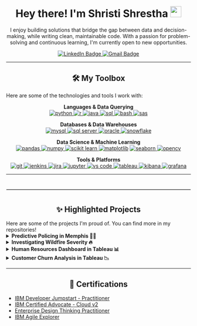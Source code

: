 <div id="header" align="center">
  <h1>
    Hey there! I'm Shristi Shrestha
    <img src="https://media.giphy.com/media/hvRJCLFzcasrR4ia7z/giphy.gif" width="30px"/>
  </h1>
  <p>
      I enjoy building solutions that bridge the gap between data and decision-making, while writing clean, maintainable code. With a passion for problem-solving and continuous learning, I'm currently open to new opportunities.
  </p>
  <div id="badges">
    <a href="https://www.linkedin.com/in/shristi-stha/" target="_blank">
      <img src="https://img.shields.io/badge/LinkedIn-blue?style=for-the-badge&logo=linkedin&logoColor=0a66c2" alt="LinkedIn Badge"/>
    </a>
    <a href="mailto:shristi.stha33@gmail.com">
      <img src="https://img.shields.io/badge/Gmail-D14836?style=for-the-badge&logo=gmail&logoColor=d14836" alt="Gmail Badge"/>
    </a>
    <!-- <a href="https://shrististha.github.io">
      <img src="https://img.shields.io/badge/Portfolio-%232C5263?style=for-the-badge&logo=portfolio&logoColor=2c5263" alt="Portfolio Badge"/>
    </a> -->
  </div>
  <!-- <img src="https://komarev.com/ghpvc/?username=shristi-shrestha&style=flat-square&color=blueviolet" alt=""/> -->

</div>

---


<h2 align="center">🛠️ My Toolbox</h2>
Here are some of the technologies and tools I work with:

<p align="center">
  <strong>Languages & Data Querying</strong><br>
  <a href="https://www.python.org" target="_blank" rel="noreferrer"> <img src="https://img.shields.io/badge/python-3670A0?style=for-the-badge&logo=python&logoColor=ffd43b" alt="python"/> </a>
  <a href="https://www.r-project.org/" target="_blank" rel="noreferrer"> <img src="https://img.shields.io/badge/r-%23276DC3.svg?style=for-the-badge&logo=r&logoColor=276dc3" alt="r"/> </a>
  <a href="https://www.java.com" target="_blank" rel="noreferrer"> <img src="https://img.shields.io/badge/java-%23ED8B00.svg?style=for-the-badge&logo=openjdk&logoColor=ed8b00" alt="java"/> </a>
   <a href="https://www.python.org" target="_blank" rel="noreferrer"> <img src="https://img.shields.io/badge/SQL-CC2927?style=for-the-badge&logo=sql&logoColor=cc2927" alt="sql"/> </a>
  <a href="https://www.gnu.org/software/bash/" target="_blank" rel="noreferrer"> <img src="https://img.shields.io/badge/bash-%234EAA25.svg?style=for-the-badge&logo=gnubash&logoColor=4eaa25" alt="bash"/> </a>
  <a href="https://www.sas.com" target="_blank" rel="noreferrer"> <img src="https://img.shields.io/badge/SAS-007EC6?style=for-the-badge&logo=sas&logoColor=007ec6" alt="sas"/> </a>
</p>

<p align="center">
  <strong>Databases & Data Warehouses</strong><br>
  <a href="https://www.mysql.com/" target="_blank" rel="noreferrer"> <img src="https://img.shields.io/badge/mysql-%2300f.svg?style=for-the-badge&logo=mysql&logoColor=00758f" alt="mysql"/> </a>
  <a href="https://www.microsoft.com/en-us/sql-server" target="_blank" rel="noreferrer"> <img src="https://img.shields.io/badge/Microsoft%20SQL%20Server-CC2927?style=for-the-badge&logo=microsoft%20sql%20server&logoColor=cc2927" alt="sql server"/> </a>
  <a href="https://www.oracle.com/" target="_blank" rel="noreferrer"> <img src="https://img.shields.io/badge/Oracle-F80000?style=for-the-badge&logo=oracle&logoColor=f80000" alt="oracle"/> </a>
  <a href="https://www.snowflake.com/" target="_blank" rel="noreferrer"> <img src="https://img.shields.io/badge/Snowflake-29B5E8?style=for-the-badge&logo=snowflake&logoColor=29b5e8" alt="snowflake"/> </a>
</p>

<p align="center">
  <strong>Data Science & Machine Learning</strong><br>
  <a href="https://pandas.pydata.org/" target="_blank" rel="noreferrer"> <img src="https://img.shields.io/badge/pandas-%23150458.svg?style=for-the-badge&logo=pandas&logoColor=150458" alt="pandas"/> </a>
  <a href="https://numpy.org/" target="_blank" rel="noreferrer"> <img src="https://img.shields.io/badge/numpy-%23013243.svg?style=for-the-badge&logo=numpy&logoColor=013243" alt="numpy"/> </a>
  <a href="https://scikit-learn.org/" target="_blank" rel="noreferrer"> <img src="https://img.shields.io/badge/scikit--learn-%23F7931E.svg?style=for-the-badge&logo=scikit-learn&logoColor=f7931e" alt="scikit learn"/> </a>
  <a href="https://matplotlib.org/" target="_blank" rel="noreferrer"> <img src="https://img.shields.io/badge/Matplotlib-3776AB?style=for-the-badge&logo=Matplotlib&logoColor=ffffff" alt="matplotlib"/></a>
  <a href="https://seaborn.pydata.org/" target="_blank" rel="noreferrer"> <img src="https://img.shields.io/badge/seaborn-3776ab?style=for-the-badge&logo=seaborn&logoColor=3776ab" alt="seaborn"/> </a>
  <a href="https://opencv.org/" target="_blank" rel="noreferrer"> <img src="https://img.shields.io/badge/OpenCV-27338e?style=for-the-badge&logo=opencv&logoColor=27338e" alt="opencv"/> </a>
</p>

<p align="center">
  <strong>Tools & Platforms</strong><br>
  <a href="https://git-scm.com/" target="_blank" rel="noreferrer"> <img src="https://img.shields.io/badge/git-%23F05033.svg?style=for-the-badge&logo=git&logoColor=f05033" alt="git"/> </a>
  <a href="https://www.jenkins.io" target="_blank" rel="noreferrer"> <img src="https://img.shields.io/badge/jenkins-%232C5263.svg?style=for-the-badge&logo=jenkins&logoColor=2c5263" alt="jenkins"/> </a>
  <a href="https://www.atlassian.com/software/jira" target="_blank" rel="noreferrer"> <img src="https://img.shields.io/badge/jira-%230052CC.svg?style=for-the-badge&logo=jira&logoColor=0052cc" alt="jira"/> </a>
  <a href="https://jupyter.org/" target="_blank" rel="noreferrer"> <img src="https://img.shields.io/badge/jupyter-%23FA0F00.svg?style=for-the-badge&logo=jupyter&logoColor=fa0f00" alt="jupyter"/> </a>
  <a href="https://code.visualstudio.com/" target="_blank" rel="noreferrer"> <img src="https://img.shields.io/badge/VS%20Code-0078d7.svg?style=for-the-badge&logo=visual-studio-code&logoColor=0078d7" alt="vs code"/> </a>
  <a href="https://www.tableau.com/" target="_blank" rel="noreferrer"> <img src="https://img.shields.io/badge/tableau-E97627?style=for-the-badge&logo=tableau&logoColor=e97627" alt="tableau"/> </a>
  <a href="https://www.elastic.co/kibana" target="_blank" rel="noreferrer"> <img src="https://img.shields.io/badge/Kibana-005571?style=for-the-badge&logo=Kibana&logoColor=005571" alt="kibana"/> </a>
  <a href="https://grafana.com" target="_blank" rel="noreferrer"> <img src="https://img.shields.io/badge/grafana-%23F46800.svg?style=for-the-badge&logo=grafana&logoColor=f46800" alt="grafana"/> </a>
</p>

---
<hr style="border: 1px solid #ccc; margin: 40px 0;">
<h2 align="center">✨ Highlighted Projects</h2>
Here are some of the projects I'm proud of. You can find more in my repositories!

<details>
<summary><b>Predictive Policing in Memphis 👮‍♀️</b></summary>
<br>
In this project, I applied data science to the Memphis Police Department's public safety dataset. The goal was to derive insights that could help in the strategic deployment of law enforcement resources. I handled the entire data science lifecycle, from cleaning a massive dataset of over 640,000 crime records to developing Decision Tree and Random Forest models to predict crime severity.
<br><br>
<strong>Technologies Used:</strong> Python, Pandas, scikit-learn, NumPy, Matplotlib, Jupyter Notebook
<br><br>
<b><a href="https://github.com/shrististha/data-science-pred-memphis">View on GitHub</a></b>
</details>

<!-- <details>
<summary><b>Exploring ML/DL for Named Entity Recognition (NER) 📝</b></summary>
<br>
This project involved evaluating and comparing the performance of different models, including Conditional Random Fields (CRF), LSTM, BiLSTM, and a hybrid BiLSTM-CRF, in identifying and classifying named entities from unstructured text data using the Groningen Meaning Bank corpus.
<br><br>
<strong>Technologies Used:</strong> Python, Pandas, scikit-learn, Tensorflow, Keras, K-fold cross-validation, Jupyter Notebook
<br><br>
<b><a href="https://github.com/shrististha/ml-ner">View on GitHub</a></b>
</details> -->

<details>
<summary><b>Investigating Wildfire Severity 🔥</b></summary>
<br>
This project involved handling large and complex datasets from multiple sources to identify the key variables contributing to the spread of wildfires. I constructed several machine learning classification models, including Decision Trees, Random Forests to classify wildfire severity.
<br><br>
<strong>Technologies Used:</strong> Python, Pandas, scikit-learn, SMOTE, Jupyter Notebook, RapidMiner
<br><br>
<b><a href="https://github.com/shrististha/investigating-wildfire-severity-using-data-mining-and-machine">View on GitHub</a></b>
</details>

<details>
<summary><b>Human Resources Dashboard in Tableau 📊</b></summary>
<br>
Built an interactive HR dashboard using Tableau to visualize and monitor key workforce metrics like diversity, and department-wise and location-wise headcount. The project provides actionable insights for HR decision-making and resource planning.
<br><br>
<strong>Technologies Used:</strong> Tableau, Python
<br><br>
<b><a href="https://github.com/shrististha/HumanResourcesDashboard">View on GitHub</a></b>
</details>

<details>
<summary><b>Customer Churn Analysis in Tableau 📉</b></summary>
<br>
Conducted a detailed churn analysis using Tableau dashboards. Explored customer demographics, contracts, payment methods, and product subscriptions to uncover factors influencing churn and retention.
<br><br>
<strong>Technologies Used:</strong> Tableau, Python
<br><br>
<b><a href="https://github.com/shrististha/CustomerChurnAnalysis">View on GitHub</a></b>
</details>

---

<h2 align="center">📜 Certifications</h2>

- [IBM Developer Jumpstart - Practitioner](https://www.credly.com/badges/98a0e1fe-4975-40dd-a5f7-fe489c725365/public_url)
- [IBM Certified Advocate - Cloud v2](https://www.credly.com/badges/030b2acc-8af2-41e9-9cf0-d702c6818bfe/public_url)
- [Enterprise Design Thinking Practitioner](https://www.credly.com/badges/1c0b61cc-3e8f-4d06-93bc-35a519233c45/public_url)
- [IBM Agile Explorer](https://www.credly.com/badges/c00e22e7-fda3-4361-81d3-88a01387293a/public_url)
